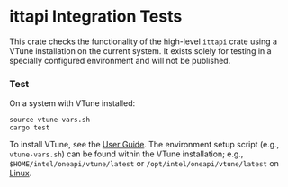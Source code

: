 # ittapi Integration Tests

This crate checks the functionality of the high-level `ittapi` crate using a VTune installation on
the current system. It exists solely for testing in a specially configured environment and will not
be published.

### Test

On a system with VTune installed:

```
source vtune-vars.sh
cargo test
```

To install VTune, see the [User Guide]. The environment setup script (e.g., `vtune-vars.sh`) can be
found within the VTune installation; e.g., `$HOME/intel/oneapi/vtune/latest` or
`/opt/intel/oneapi/vtune/latest` on [Linux].

[User Guide]: https://www.intel.com/content/www/us/en/docs/vtune-profiler/user-guide/current/installation.html
[Linux]: https://www.intel.com/content/www/us/en/docs/vtune-profiler/get-started-guide/current/linux-os.html

